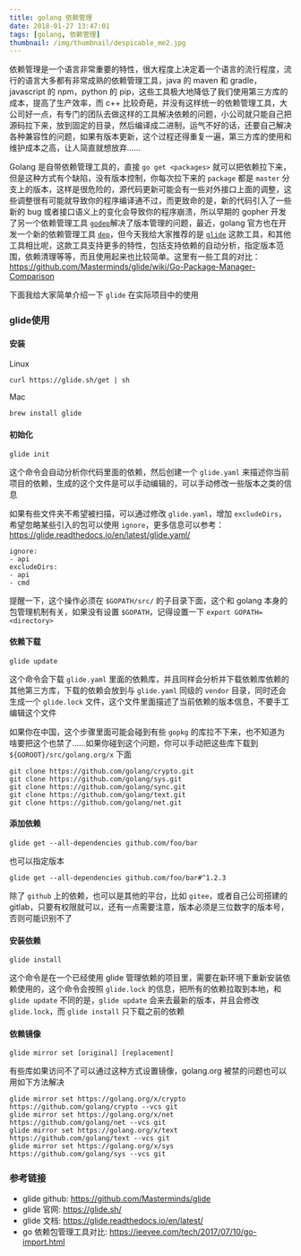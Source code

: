 ```yaml
---
title: golang 依赖管理
date: 2018-01-27 13:47:01
tags: [golang, 依赖管理]
thumbnail: /img/thumbnail/despicable_me2.jpg
---
```


依赖管理是一个语言非常重要的特性，很大程度上决定着一个语言的流行程度，流行的语言大多都有非常成熟的依赖管理工具，java 的 maven 和 gradle，javascript 的 npm，python 的 pip，这些工具极大地降低了我们使用第三方库的成本，提高了生产效率，而 c++ 比较奇葩，并没有这样统一的依赖管理工具，大公司好一点，有专门的团队去做这样的工具解决依赖的问题，小公司就只能自己把源码拉下来，放到固定的目录，然后编译成二进制，运气不好的话，还要自己解决各种兼容性的问题，如果有版本更新，这个过程还得重复一遍，第三方库的使用和维护成本之高，让人简直就想放弃……

Golang 是自带依赖管理工具的，直接 `go get <packages>` 就可以把依赖拉下来，但是这种方式有个缺陷，没有版本控制，你每次拉下来的 `package` 都是 `master` 分支上的版本，这样是很危险的，源代码更新可能会有一些对外接口上面的调整，这些调整很有可能就导致你的程序编译通不过，而更致命的是，新的代码引入了一些新的 bug 或者接口语义上的变化会导致你的程序崩溃，所以早期的 gopher 开发了另一个依赖管理工具 [`godep`](https://github.com/tools/godep)解决了版本管理的问题，最近，golang 官方也在开发一个新的依赖管理工具 [`dep`](https://github.com/golang/dep)，但今天我给大家推荐的是 [`glide`](https://github.com/Masterminds/glide) 这款工具，和其他工具相比呢，这款工具支持更多的特性，包括支持依赖的自动分析，指定版本范围，依赖清理等等，而且使用起来也比较简单。这里有一些工具的对比：<https://github.com/Masterminds/glide/wiki/Go-Package-Manager-Comparison>

下面我给大家简单介绍一下 `glide` 在实际项目中的使用

### glide使用

#### 安装

Linux

```
curl https://glide.sh/get | sh
```

Mac

```
brew install glide
```

#### 初始化

```
glide init
```

这个命令会自动分析你代码里面的依赖，然后创建一个 `glide.yaml` 来描述你当前项目的依赖，生成的这个文件是可以手动编辑的，可以手动修改一些版本之类的信息

如果有些文件夹不希望被扫描，可以通过修改 `glide.yaml`，增加 `excludeDirs`，希望忽略某些引入的包可以使用 `ignore`，更多信息可以参考：<https://glide.readthedocs.io/en/latest/glide.yaml/>

```
ignore:
- api
excludeDirs:
- api
- cmd
```

提醒一下，这个操作必须在 `$GOPATH/src/` 的子目录下面，这个和 golang 本身的包管理机制有关，如果没有设置 `$GOPATH`，记得设置一下 `export GOPATH=<directory>`

#### 依赖下载

```
glide update
```

这个命令会下载 `glide.yaml` 里面的依赖库，并且同样会分析并下载依赖库依赖的其他第三方库，下载的依赖会放到与 `glide.yaml` 同级的 `vendor` 目录，同时还会生成一个 `glide.lock` 文件，这个文件里面描述了当前依赖的版本信息，不要手工编辑这个文件

如果你在中国，这个步骤里面可能会碰到有些 `gopkg` 的库拉不下来，也不知道为啥要把这个也禁了……如果你碰到这个问题，你可以手动把这些库下载到 `${GOROOT}/src/golang.org/x` 下面

```
git clone https://github.com/golang/crypto.git
git clone https://github.com/golang/sys.git
git clone https://github.com/golang/sync.git
git clone https://github.com/golang/text.git
git clone https://github.com/golang/net.git
```

#### 添加依赖

```
glide get --all-dependencies github.com/foo/bar
```

也可以指定版本

```
glide get --all-dependencies github.com/foo/bar#^1.2.3
```

除了 `github` 上的依赖，也可以是其他的平台，比如 `gitee`，或者自己公司搭建的 gitlab，只要有权限就可以，还有一点需要注意，版本必须是三位数字的版本号，否则可能识别不了

#### 安装依赖

```
glide install
```

这个命令是在一个已经使用 glide 管理依赖的项目里，需要在新环境下重新安装依赖使用的，这个命令会按照 `glide.lock` 的信息，把所有的依赖拉取到本地，和 `glide update` 不同的是，`glide update` 会来去最新的版本，并且会修改 `glide.lock`，而 `glide install` 只下载之前的依赖

#### 依赖镜像

```
glide mirror set [original] [replacement]
```

有些库如果访问不了可以通过这种方式设置镜像，golang.org 被禁的问题也可以用如下方法解决

```
glide mirror set https://golang.org/x/crypto https://github.com/golang/crypto --vcs git
glide mirror set https://golang.org/x/net https://github.com/golang/net --vcs git
glide mirror set https://golang.org/x/text https://github.com/golang/text --vcs git
glide mirror set https://golang.org/x/sys https://github.com/golang/sys --vcs git
```

### 参考链接

- glide github: <https://github.com/Masterminds/glide>
- glide 官网: <https://glide.sh/>
- glide 文档: <https://glide.readthedocs.io/en/latest/>
- go 依赖包管理工具对比: <https://ieevee.com/tech/2017/07/10/go-import.html>
